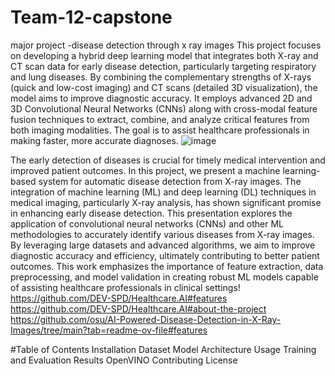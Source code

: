 # Team-12-capstone
major project -disease detection through x ray images
This project focuses on developing a hybrid deep learning model that integrates both X-ray and CT scan data for early disease detection, particularly targeting respiratory and lung diseases. By combining the complementary strengths of X-rays (quick and low-cost imaging) and CT scans (detailed 3D visualization), the model aims to improve diagnostic accuracy. It employs advanced 2D and 3D Convolutional Neural Networks (CNNs) along with cross-modal feature fusion techniques to extract, combine, and analyze critical features from both imaging modalities. The goal is to assist healthcare professionals in making faster, more accurate diagnoses.
![image](https://github.com/user-attachments/assets/2df73c86-572d-498f-9717-01da87024f56)


The early detection of diseases is crucial for timely medical intervention and improved patient outcomes. In this project, we present a machine learning-based system for automatic disease detection from X-ray images. The integration of machine learning (ML) and deep learning (DL) techniques in medical imaging, particularly X-ray analysis, has shown significant promise in enhancing early disease detection. This presentation explores the application of convolutional neural networks (CNNs) and other ML methodologies to accurately identify various diseases from X-ray images. By leveraging large datasets and advanced algorithms, we aim to improve diagnostic accuracy and efficiency, ultimately contributing to better patient outcomes. This work emphasizes the importance of feature extraction, data preprocessing, and model validation in creating robust ML models capable of assisting healthcare professionals in clinical settings!
https://github.com/DEV-SPD/Healthcare.AI#features
https://github.com/DEV-SPD/Healthcare.AI#about-the-project
https://github.com/osu/AI-Powered-Disease-Detection-in-X-Ray-Images/tree/main?tab=readme-ov-file#features

#Table of Contents
Installation
Dataset
Model Architecture
Usage
Training and Evaluation
Results
OpenVINO
Contributing
License
